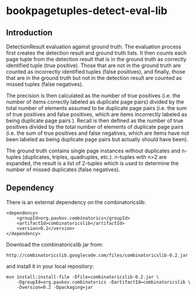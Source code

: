 bookpagetuples-detect-eval-lib
==============================

Introduction
------------

DetectionResult evaluation against ground truth. The evaluation process first
creates the detection result and ground truth lists. It then counts each page
tuple from the detection result that is in the ground truth as correctly
identified tuple (true positive). Those that are not in the ground truth are
counted as incorrectly identified tuples (false positives), and finally,
those that are in the ground truth but not in the detection result are counted
as missed tuples (false negatives).

The precision is then calculated as the number of true positives (i.e. the 
number of items correctly labeled as duplicate page pairs) divided by the 
total number of elements assumed to be duplicate page pairs (i.e. the sum of 
true positives and false positives, which are items incorrectly labeled as 
being duplicate page pairs ). Recall is then defined as the number of 
true positives divided by the total number of elements of duplicate page 
pairs (i.e. the sum of true positives and false negatives, which are items 
have not been labeled as being duplicate page pairs but actually should have 
been).

The ground truth contains single page instances without duplicates and 
n-tuples (duplicates, triples, quadruples, etc.). n-tuples with n>2 are 
expanded, the result is a list of 2-tuples which is used to determine the
number of missed duplicates (false negatives).

Dependency
----------
There is an external dependency on the combinatoricslib:
    
    <dependency>
        <groupId>org.paukov.combinatorics</groupId>
        <artifactId>combinatoricslib</artifactId>
        <version>0.2</version>
    </dependency>

Download the combinatoricslib jar from:

    http://combinatoricslib.googlecode.com/files/combinatoricslib-0.2.jar

and install it in your local repository:

    mvn install:install-file -Dfile=combinatoricslib-0.2.jar \
        -DgroupId=org.paukov.combinatorics -DartifactId=combinatoricslib \
        -Dversion=0.2 -Dpackaging=jar
